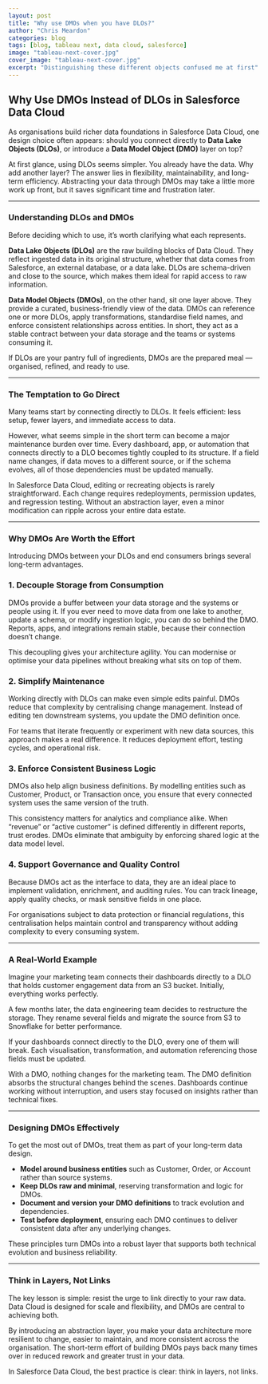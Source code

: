 ```yaml
---
layout: post
title: "Why use DMOs when you have DLOs?"
author: "Chris Meardon"
categories: blog
tags: [blog, tableau next, data cloud, salesforce]
image: "tableau-next-cover.jpg"
cover_image: "tableau-next-cover.jpg"
excerpt: "Distinguishing these different objects confused me at first"
---
```


## **Why Use DMOs Instead of DLOs in Salesforce Data Cloud**

As organisations build richer data foundations in Salesforce Data Cloud, one design choice often appears: should you connect directly to **Data Lake Objects (DLOs)**, or introduce a **Data Model Object (DMO)** layer on top?

At first glance, using DLOs seems simpler. You already have the data. Why add another layer? The answer lies in flexibility, maintainability, and long-term efficiency. Abstracting your data through DMOs may take a little more work up front, but it saves significant time and frustration later.

---

### **Understanding DLOs and DMOs**

Before deciding which to use, it’s worth clarifying what each represents.

**Data Lake Objects (DLOs)** are the raw building blocks of Data Cloud. They reflect ingested data in its original structure, whether that data comes from Salesforce, an external database, or a data lake. DLOs are schema-driven and close to the source, which makes them ideal for rapid access to raw information.

**Data Model Objects (DMOs)**, on the other hand, sit one layer above. They provide a curated, business-friendly view of the data. DMOs can reference one or more DLOs, apply transformations, standardise field names, and enforce consistent relationships across entities. In short, they act as a stable contract between your data storage and the teams or systems consuming it.

If DLOs are your pantry full of ingredients, DMOs are the prepared meal — organised, refined, and ready to use.

---

### **The Temptation to Go Direct**

Many teams start by connecting directly to DLOs. It feels efficient: less setup, fewer layers, and immediate access to data.

However, what seems simple in the short term can become a major maintenance burden over time. Every dashboard, app, or automation that connects directly to a DLO becomes tightly coupled to its structure. If a field name changes, if data moves to a different source, or if the schema evolves, all of those dependencies must be updated manually.

In Salesforce Data Cloud, editing or recreating objects is rarely straightforward. Each change requires redeployments, permission updates, and regression testing. Without an abstraction layer, even a minor modification can ripple across your entire data estate.

---

### **Why DMOs Are Worth the Effort**

Introducing DMOs between your DLOs and end consumers brings several long-term advantages.

### **1. Decouple Storage from Consumption**

DMOs provide a buffer between your data storage and the systems or people using it. If you ever need to move data from one lake to another, update a schema, or modify ingestion logic, you can do so behind the DMO. Reports, apps, and integrations remain stable, because their connection doesn’t change.

This decoupling gives your architecture agility. You can modernise or optimise your data pipelines without breaking what sits on top of them.

### **2. Simplify Maintenance**

Working directly with DLOs can make even simple edits painful. DMOs reduce that complexity by centralising change management. Instead of editing ten downstream systems, you update the DMO definition once.

For teams that iterate frequently or experiment with new data sources, this approach makes a real difference. It reduces deployment effort, testing cycles, and operational risk.

### **3. Enforce Consistent Business Logic**

DMOs also help align business definitions. By modelling entities such as Customer, Product, or Transaction once, you ensure that every connected system uses the same version of the truth.

This consistency matters for analytics and compliance alike. When “revenue” or “active customer” is defined differently in different reports, trust erodes. DMOs eliminate that ambiguity by enforcing shared logic at the data model level.

### **4. Support Governance and Quality Control**

Because DMOs act as the interface to data, they are an ideal place to implement validation, enrichment, and auditing rules. You can track lineage, apply quality checks, or mask sensitive fields in one place.

For organisations subject to data protection or financial regulations, this centralisation helps maintain control and transparency without adding complexity to every consuming system.

---

### **A Real-World Example**

Imagine your marketing team connects their dashboards directly to a DLO that holds customer engagement data from an S3 bucket. Initially, everything works perfectly.

A few months later, the data engineering team decides to restructure the storage. They rename several fields and migrate the source from S3 to Snowflake for better performance.

If your dashboards connect directly to the DLO, every one of them will break. Each visualisation, transformation, and automation referencing those fields must be updated.

With a DMO, nothing changes for the marketing team. The DMO definition absorbs the structural changes behind the scenes. Dashboards continue working without interruption, and users stay focused on insights rather than technical fixes.

---

### **Designing DMOs Effectively**

To get the most out of DMOs, treat them as part of your long-term data design.

- **Model around business entities** such as Customer, Order, or Account rather than source systems.
- **Keep DLOs raw and minimal**, reserving transformation and logic for DMOs.
- **Document and version your DMO definitions** to track evolution and dependencies.
- **Test before deployment**, ensuring each DMO continues to deliver consistent data after any underlying changes.

These principles turn DMOs into a robust layer that supports both technical evolution and business reliability.

---

### **Think in Layers, Not Links**

The key lesson is simple: resist the urge to link directly to your raw data. Data Cloud is designed for scale and flexibility, and DMOs are central to achieving both.

By introducing an abstraction layer, you make your data architecture more resilient to change, easier to maintain, and more consistent across the organisation. The short-term effort of building DMOs pays back many times over in reduced rework and greater trust in your data.

In Salesforce Data Cloud, the best practice is clear: think in layers, not links.
